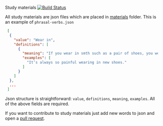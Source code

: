 Study materials [![Build Status](https://travis-ci.org/free-english/free-english.github.io.svg?branch=master)](https://travis-ci.org/free-english/free-english.github.io)

All study materials are json files which are placed in [materials](https://github.com/free-english/free-english.github.io/tree/master/materials) folder. This is an example of `phrasal-verbs.json`
```json
 [
  {
    "value": "Wear in",
    "definitions": [
      {
        "meaning": "If you wear in smth such as a pair of shoes, you wear them until they fit you better and are more comfortable",
        "examples": [
          "It’s always so painful wearing in new shoes."
        ]
      }
    ]
  },
  ...
 ]
```
Json structure is straightforward: `value`, `definitions`, `meaning`, `examples`. All of the above fields are required.

If you want to contribute to study materials just add new words to json and open a [pull request](https://help.github.com/en/desktop/contributing-to-projects/creating-a-pull-request).